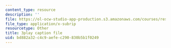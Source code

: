 ```yaml
---
content_type: resource
description: ''
file: https://ol-ocw-studio-app-production.s3.amazonaws.com/courses/res-6-012-introduction-to-probability-spring-2018/bd882a32c4c9aefec290830b5b1f0249_6-gN0dDHU-4.srt
file_type: application/x-subrip
resourcetype: Other
title: 3play caption file
uid: bd882a32-c4c9-aefe-c290-830b5b1f0249
---
```

